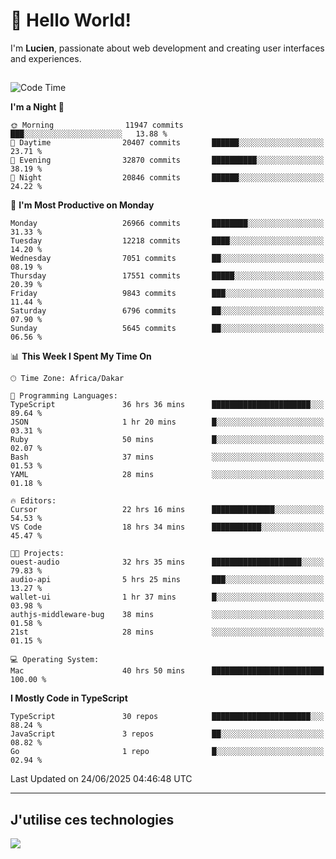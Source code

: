 # 👋 Hello World!

I'm **Lucien**, passionate about web development and creating user interfaces and experiences.

##

<!--START_SECTION:waka-->
![Code Time](http://img.shields.io/badge/Code%20Time-3%2C255%20hrs%2059%20mins-blue)

**I'm a Night 🦉** 

```text
🌞 Morning                11947 commits       ███░░░░░░░░░░░░░░░░░░░░░░   13.88 % 
🌆 Daytime                20407 commits       ██████░░░░░░░░░░░░░░░░░░░   23.71 % 
🌃 Evening                32870 commits       ██████████░░░░░░░░░░░░░░░   38.19 % 
🌙 Night                  20846 commits       ██████░░░░░░░░░░░░░░░░░░░   24.22 % 
```
📅 **I'm Most Productive on Monday** 

```text
Monday                   26966 commits       ████████░░░░░░░░░░░░░░░░░   31.33 % 
Tuesday                  12218 commits       ████░░░░░░░░░░░░░░░░░░░░░   14.20 % 
Wednesday                7051 commits        ██░░░░░░░░░░░░░░░░░░░░░░░   08.19 % 
Thursday                 17551 commits       █████░░░░░░░░░░░░░░░░░░░░   20.39 % 
Friday                   9843 commits        ███░░░░░░░░░░░░░░░░░░░░░░   11.44 % 
Saturday                 6796 commits        ██░░░░░░░░░░░░░░░░░░░░░░░   07.90 % 
Sunday                   5645 commits        ██░░░░░░░░░░░░░░░░░░░░░░░   06.56 % 
```


📊 **This Week I Spent My Time On** 

```text
🕑︎ Time Zone: Africa/Dakar

💬 Programming Languages: 
TypeScript               36 hrs 36 mins      ██████████████████████░░░   89.64 % 
JSON                     1 hr 20 mins        █░░░░░░░░░░░░░░░░░░░░░░░░   03.31 % 
Ruby                     50 mins             █░░░░░░░░░░░░░░░░░░░░░░░░   02.07 % 
Bash                     37 mins             ░░░░░░░░░░░░░░░░░░░░░░░░░   01.53 % 
YAML                     28 mins             ░░░░░░░░░░░░░░░░░░░░░░░░░   01.18 % 

🔥 Editors: 
Cursor                   22 hrs 16 mins      ██████████████░░░░░░░░░░░   54.53 % 
VS Code                  18 hrs 34 mins      ███████████░░░░░░░░░░░░░░   45.47 % 

🐱‍💻 Projects: 
ouest-audio              32 hrs 35 mins      ████████████████████░░░░░   79.83 % 
audio-api                5 hrs 25 mins       ███░░░░░░░░░░░░░░░░░░░░░░   13.27 % 
wallet-ui                1 hr 37 mins        █░░░░░░░░░░░░░░░░░░░░░░░░   03.98 % 
authjs-middleware-bug    38 mins             ░░░░░░░░░░░░░░░░░░░░░░░░░   01.58 % 
21st                     28 mins             ░░░░░░░░░░░░░░░░░░░░░░░░░   01.15 % 

💻 Operating System: 
Mac                      40 hrs 50 mins      █████████████████████████   100.00 % 
```

**I Mostly Code in TypeScript** 

```text
TypeScript               30 repos            ██████████████████████░░░   88.24 % 
JavaScript               3 repos             ██░░░░░░░░░░░░░░░░░░░░░░░   08.82 % 
Go                       1 repo              █░░░░░░░░░░░░░░░░░░░░░░░░   02.94 % 
```




 Last Updated on 24/06/2025 04:46:48 UTC
<!--END_SECTION:waka-->
---

## J'utilise ces technologies

<p align="left">
  <a href="https://skillicons.dev">
    <img src="https://skillicons.dev/icons?i=ts,js,go,ruby,css,scss,tailwind,react,vite,nextjs,docker,figma,ableton" />
  </a>
</p>

